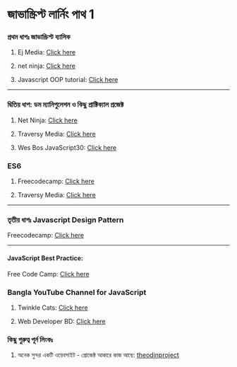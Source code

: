 
# জাভাস্ক্রিপ্ট লার্নিং পাথ 1

### প্রথম ধাপঃ জাভাস্ক্রিপ্ট ব্যাসিক

1. Ej Media: [Click here](https://www.youtube.com/playlist?list=PLr6-GrHUlVf96NLj3PQq-tmEB6woZjwEl)

2. net ninja: [Click here](https://www.youtube.com/playlist?list=PL4cUxeGkcC9i9Ae2D9Ee1RvylH38dKuET)

3. Javascript OOP tutorial: [Click here](https://www.youtube.com/playlist?list=PL7pEw9n3GkoW0ceMeoycg9D00YjPAbtvt)

-------------------------------------------------------------------------------------------------

### দ্বিতিয় ধাপ: ডম ম্যানিপুলেশন ও কিছু প্রাক্টিক্যাল প্রজেক্ট

1. Net Ninja: [Click here](https://www.youtube.com/playlist?list=PL4cUxeGkcC9gfoKa5la9dsdCNpuey2s-V)

2. Traversy Media: [Click here](https://www.youtube.com/playlist?list=PLillGF-RfqbbnEGy3ROiLWk7JMCuSyQtX)

3. Wes Bos JavaScript30: [Click here](https://www.youtube.com/playlist?list=PLu8EoSxDXHP6CGK4YVJhL_VWetA865GOH)

### ES6

1. Freecodecamp: [Click here](https://www.youtube.com/playlist?list=PLWKjhJtqVAbljtmmeS0c-CEl2LdE-eR_F)

2. Traversy Media: [Click here](https://www.youtube.com/playlist?list=PLillGF-RfqbZ7s3t6ZInY3NjEOOX7hsBv)

------------------------------------------------------------------------------------------------------

### তৃতীয় ধাপঃ Javascript Design Pattern

Freecodecamp: [Click here](https://www.youtube.com/playlist?list=PLWKjhJtqVAbnZtkAI3BqcYxKnfWn_C704)

------------------------------------------------------------------------------------------------------

#### JavaScript Best Practice: 
Free Code Camp: [Click here](https://learn.freecodecamp.org/javascript-algorithms-and-data-structures/basic-javascript/)

### Bangla YouTube Channel for JavaScript

1. Twinkle Cats: [Click here](https://www.youtube.com/channel/UCrmHQdRbYKFsB602Duho4Tw/playlists)

2. Web Developer BD: [Click here](https://www.youtube.com/channel/UCZvv8EtSuh9PUhUBv0f8_CA/playlists)

### কিছু গুরুত্ব পূর্ন লিংকঃ

1. অনেক সুন্দর একটি ওয়েবসাইট - প্রোজেক্ট আকারে কাজ আছে: [theodinproject](https://www.theodinproject.com/courses/javascript)
